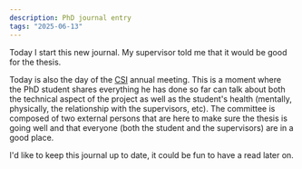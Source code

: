 ```yaml
---
description: PhD journal entry
tags: "2025-06-13"
---
```


Today I start this new journal. My supervisor told me that it would be good for the thesis.

Today is also the day of the [CSI](https://webusers.i3s.unice.fr/edstic/4-5-csi-fr.php) annual
meeting. This is a moment where the PhD student shares everything he has done so far can talk about
both the technical aspect of the project as well as the student's health (mentally, physically, the
relationship with the supervisors, etc). The committee is composed of two external persons that are
here to make sure the thesis is going well and that everyone (both the student and the supervisors)
are in a good place.

I'd like to keep this journal up to date, it could be fun to have a read later on.
